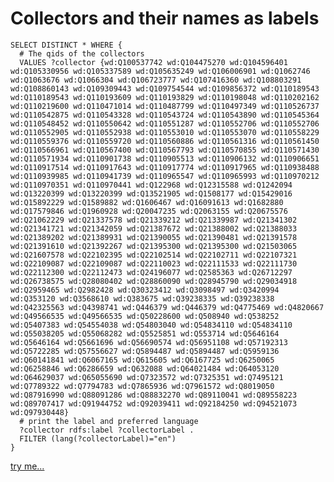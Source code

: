 # Collectors and their names as labels
```
SELECT DISTINCT * WHERE {
  # The qids of the collectors
  VALUES ?collector {wd:Q100537742 wd:Q104475270 wd:Q104596401 wd:Q105330956 wd:Q105337589 wd:Q105635249 wd:Q106006901 wd:Q1062746 wd:Q1063676 wd:Q1066304 wd:Q106723777 wd:Q107416360 wd:Q108803291 wd:Q108860143 wd:Q109309443 wd:Q109754544 wd:Q109856372 wd:Q110189543 wd:Q110189543 wd:Q110193609 wd:Q110193829 wd:Q110198048 wd:Q110202162 wd:Q110219600 wd:Q110471014 wd:Q110487799 wd:Q110497349 wd:Q110526737 wd:Q110542875 wd:Q110543328 wd:Q110543724 wd:Q110543890 wd:Q110545364 wd:Q110548452 wd:Q110550642 wd:Q110551287 wd:Q110552706 wd:Q110552706 wd:Q110552905 wd:Q110552938 wd:Q110553010 wd:Q110553070 wd:Q110558229 wd:Q110559376 wd:Q110559720 wd:Q110560886 wd:Q110561316 wd:Q110561450 wd:Q110566961 wd:Q110567400 wd:Q110567793 wd:Q110570855 wd:Q110571430 wd:Q110571934 wd:Q110901738 wd:Q110905513 wd:Q110906132 wd:Q110906651 wd:Q110917514 wd:Q110917643 wd:Q110917774 wd:Q110917965 wd:Q110938488 wd:Q110939985 wd:Q110941739 wd:Q110965547 wd:Q110965993 wd:Q110970212 wd:Q110970351 wd:Q110970441 wd:Q122968 wd:Q12315588 wd:Q1242094 wd:Q13220399 wd:Q13220399 wd:Q13521905 wd:Q1508177 wd:Q15429016 wd:Q15892229 wd:Q1589882 wd:Q1606467 wd:Q16091613 wd:Q1682880 wd:Q17579846 wd:Q1960928 wd:Q20047235 wd:Q2063155 wd:Q20675576 wd:Q21062229 wd:Q21337578 wd:Q21339212 wd:Q21339987 wd:Q21341302 wd:Q21341721 wd:Q21342059 wd:Q21387672 wd:Q21388002 wd:Q21388033 wd:Q21389202 wd:Q21389931 wd:Q21390055 wd:Q21390481 wd:Q21391578 wd:Q21391610 wd:Q21392267 wd:Q21395300 wd:Q21395300 wd:Q21503065 wd:Q21607578 wd:Q22102395 wd:Q22102514 wd:Q22102711 wd:Q22107321 wd:Q22109087 wd:Q22109087 wd:Q22110023 wd:Q22111533 wd:Q22111730 wd:Q22112300 wd:Q22112473 wd:Q24196077 wd:Q2585363 wd:Q26712297 wd:Q26738575 wd:Q28080402 wd:Q28860090 wd:Q28945790 wd:Q29034918 wd:Q2959465 wd:Q2982428 wd:Q30323412 wd:Q3098497 wd:Q3420994 wd:Q353120 wd:Q3568610 wd:Q383675 wd:Q39238335 wd:Q39238338 wd:Q42325563 wd:Q4398741 wd:Q446379 wd:Q446379 wd:Q4775469 wd:Q4820667 wd:Q49566535 wd:Q49566535 wd:Q50228600 wd:Q508940 wd:Q538252 wd:Q5407383 wd:Q54554038 wd:Q54803040 wd:Q54834110 wd:Q54834110 wd:Q55038205 wd:Q55068282 wd:Q5525851 wd:Q553714 wd:Q5646164 wd:Q5646164 wd:Q5661696 wd:Q56690574 wd:Q56951108 wd:Q57192313 wd:Q5722285 wd:Q57556627 wd:Q5894487 wd:Q5894487 wd:Q5959136 wd:Q60141841 wd:Q6067165 wd:Q615605 wd:Q6167725 wd:Q6250065 wd:Q6258846 wd:Q6286659 wd:Q632088 wd:Q64021484 wd:Q64053120 wd:Q64629037 wd:Q65055690 wd:Q7323572 wd:Q7325351 wd:Q7495121 wd:Q7789322 wd:Q7794783 wd:Q7865936 wd:Q7961572 wd:Q8019050 wd:Q87916990 wd:Q88091286 wd:Q88832270 wd:Q89110041 wd:Q89558223 wd:Q89707417 wd:Q91944752 wd:Q92039411 wd:Q92184250 wd:Q94521073 wd:Q97930448}
  # print the label and preferred language
  ?collector rdfs:label ?collectorLabel .
  FILTER (lang(?collectorLabel)="en")
}
```
[try me...](https://query.wikidata.org/#SELECT%20%2a%20WHERE%20%7B%0A%20%20%23%20The%20qids%20of%20the%20collectors%0A%20%20VALUES%20%3Fcollector%20%7Bwd%3AQ100537742%20wd%3AQ104475270%20wd%3AQ104596401%20wd%3AQ105330956%20wd%3AQ105337589%20wd%3AQ105635249%20wd%3AQ106006901%20wd%3AQ1062746%20wd%3AQ1063676%20wd%3AQ1066304%20wd%3AQ106723777%20wd%3AQ107416360%20wd%3AQ108803291%20wd%3AQ108860143%20wd%3AQ109309443%20wd%3AQ109754544%20wd%3AQ109856372%20wd%3AQ110189543%20wd%3AQ110189543%20wd%3AQ110193609%20wd%3AQ110193829%20wd%3AQ110198048%20wd%3AQ110202162%20wd%3AQ110219600%20wd%3AQ110471014%20wd%3AQ110487799%20wd%3AQ110497349%20wd%3AQ110526737%20wd%3AQ110542875%20wd%3AQ110543328%20wd%3AQ110543724%20wd%3AQ110543890%20wd%3AQ110545364%20wd%3AQ110548452%20wd%3AQ110550642%20wd%3AQ110551287%20wd%3AQ110552706%20wd%3AQ110552706%20wd%3AQ110552905%20wd%3AQ110552938%20wd%3AQ110553010%20wd%3AQ110553070%20wd%3AQ110558229%20wd%3AQ110559376%20wd%3AQ110559720%20wd%3AQ110560886%20wd%3AQ110561316%20wd%3AQ110561450%20wd%3AQ110566961%20wd%3AQ110567400%20wd%3AQ110567793%20wd%3AQ110570855%20wd%3AQ110571430%20wd%3AQ110571934%20wd%3AQ110901738%20wd%3AQ110905513%20wd%3AQ110906132%20wd%3AQ110906651%20wd%3AQ110917514%20wd%3AQ110917643%20wd%3AQ110917774%20wd%3AQ110917965%20wd%3AQ110938488%20wd%3AQ110939985%20wd%3AQ110941739%20wd%3AQ110965547%20wd%3AQ110965993%20wd%3AQ110970212%20wd%3AQ110970351%20wd%3AQ110970441%20wd%3AQ122968%20wd%3AQ12315588%20wd%3AQ1242094%20wd%3AQ13220399%20wd%3AQ13220399%20wd%3AQ13521905%20wd%3AQ1508177%20wd%3AQ15429016%20wd%3AQ15892229%20wd%3AQ1589882%20wd%3AQ1606467%20wd%3AQ16091613%20wd%3AQ1682880%20wd%3AQ17579846%20wd%3AQ1960928%20wd%3AQ20047235%20wd%3AQ2063155%20wd%3AQ20675576%20wd%3AQ21062229%20wd%3AQ21337578%20wd%3AQ21339212%20wd%3AQ21339987%20wd%3AQ21341302%20wd%3AQ21341721%20wd%3AQ21342059%20wd%3AQ21387672%20wd%3AQ21388002%20wd%3AQ21388033%20wd%3AQ21389202%20wd%3AQ21389931%20wd%3AQ21390055%20wd%3AQ21390481%20wd%3AQ21391578%20wd%3AQ21391610%20wd%3AQ21392267%20wd%3AQ21395300%20wd%3AQ21395300%20wd%3AQ21503065%20wd%3AQ21607578%20wd%3AQ22102395%20wd%3AQ22102514%20wd%3AQ22102711%20wd%3AQ22107321%20wd%3AQ22109087%20wd%3AQ22109087%20wd%3AQ22110023%20wd%3AQ22111533%20wd%3AQ22111730%20wd%3AQ22112300%20wd%3AQ22112473%20wd%3AQ24196077%20wd%3AQ2585363%20wd%3AQ26712297%20wd%3AQ26738575%20wd%3AQ28080402%20wd%3AQ28860090%20wd%3AQ28945790%20wd%3AQ29034918%20wd%3AQ2959465%20wd%3AQ2982428%20wd%3AQ30323412%20wd%3AQ3098497%20wd%3AQ3420994%20wd%3AQ353120%20wd%3AQ3568610%20wd%3AQ383675%20wd%3AQ39238335%20wd%3AQ39238338%20wd%3AQ42325563%20wd%3AQ4398741%20wd%3AQ446379%20wd%3AQ446379%20wd%3AQ4775469%20wd%3AQ4820667%20wd%3AQ49566535%20wd%3AQ49566535%20wd%3AQ50228600%20wd%3AQ508940%20wd%3AQ538252%20wd%3AQ5407383%20wd%3AQ54554038%20wd%3AQ54803040%20wd%3AQ54834110%20wd%3AQ54834110%20wd%3AQ55038205%20wd%3AQ55068282%20wd%3AQ5525851%20wd%3AQ553714%20wd%3AQ5646164%20wd%3AQ5646164%20wd%3AQ5661696%20wd%3AQ56690574%20wd%3AQ56951108%20wd%3AQ57192313%20wd%3AQ5722285%20wd%3AQ57556627%20wd%3AQ5894487%20wd%3AQ5894487%20wd%3AQ5959136%20wd%3AQ60141841%20wd%3AQ6067165%20wd%3AQ615605%20wd%3AQ6167725%20wd%3AQ6250065%20wd%3AQ6258846%20wd%3AQ6286659%20wd%3AQ632088%20wd%3AQ64021484%20wd%3AQ64053120%20wd%3AQ64629037%20wd%3AQ65055690%20wd%3AQ7323572%20wd%3AQ7325351%20wd%3AQ7495121%20wd%3AQ7789322%20wd%3AQ7794783%20wd%3AQ7865936%20wd%3AQ7961572%20wd%3AQ8019050%20wd%3AQ87916990%20wd%3AQ88091286%20wd%3AQ88832270%20wd%3AQ89110041%20wd%3AQ89558223%20wd%3AQ89707417%20wd%3AQ91944752%20wd%3AQ92039411%20wd%3AQ92184250%20wd%3AQ94521073%20wd%3AQ97930448%7D%0A%20%20%23%20print%20the%20label%20and%20preferred%20language%0A%20%20%3Fcollector%20rdfs%3Alabel%20%3FcollectorLabel%20.%0A%20%20FILTER%20%28lang%28%3FcollectorLabel%29%3D%22en%22%29%0A%7D)
